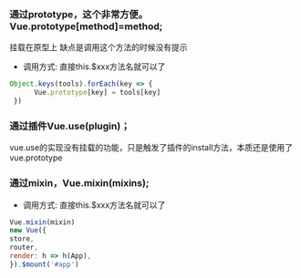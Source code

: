 ### 通过prototype，这个非常方便。Vue.prototype[method]=method;
挂载在原型上
缺点是调用这个方法的时候没有提示
* 调用方式: 直接this.$xxx方法名就可以了
```javascript
Object.keys(tools).forEach(key => {
      Vue.prototype[key] = tools[key]
 })
```
### 通过插件Vue.use(plugin)；
vue.use的实现没有挂载的功能，只是触发了插件的install方法，本质还是使用了vue.prototype

### 通过mixin，Vue.mixin(mixins);
* 调用方式: 直接this.$xxx方法名就可以了
```javascript
Vue.mixin(mixin)
new Vue({
store,
router,
render: h => h(App),
}).$mount('#app')
```

